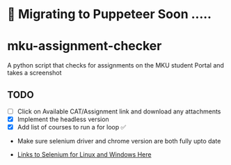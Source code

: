 # 🚧 Migrating to Puppeteer Soon .....
# mku-assignment-checker
A python script that checks for assignments on the MKU student Portal and takes a screenshot
## TODO
- [ ] Click on Available CAT/Assignment link and download any attachments
- [x] Implement the headless version
- [x] Add list of courses to run a for loop ✅

- Make sure selenium driver and chrome version are both fully upto date
- <p><a href="https://googlechromelabs.github.io/chrome-for-testing/" target="_blank">Links to Selenium for Linux and Windows Here</a></p>


